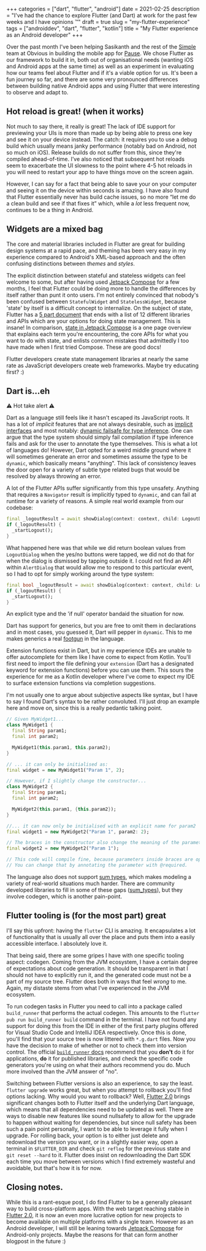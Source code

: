 +++
categories = ["dart", "flutter", "android"]
date = 2021-02-25
description = "I've had the chance to explore Flutter (and Dart) at work for the past few weeks and I have opinions :tm:"
draft = true
slug = "my-flutter-experience"
tags = ["androiddev", "dart", "flutter", "kotlin"]
title = "My Flutter experience as an Android developer"
+++

Over the past month I've been helping Sasikanth and the rest of the [Simple] team at Obvious in building the mobile app for [Pause]. We chose Flutter as our framework to build it in, both out of organisational needs (wanting iOS and Android apps at the same time) as well as an experiment in evaluating how our teams feel about Flutter and if it's a viable option for us. It's been a fun journey so far, and there are some very pronounced differences between building native Android apps and using Flutter that were interesting to observe and adapt to.

## Hot reload is great! (when it works)

Not much to say there, it really is great! The lack of IDE support for previewing your UIs is more than made up by being able to press one key and see it on your device instead. The catch: it requires you to use a debug build which usually means janky performance (notably bad on Android, not so much on iOS). Release builds do not suffer from this, since they're compiled ahead-of-time.  I’ve also noticed that subsequent hot reloads seem to exacerbate the UI slowness to the point where 4-5 hot reloads in you will need to restart your app to have things move on the screen again.

However, I can say for a fact that being able to save your on your computer and seeing it on the device within seconds is amazing. I have also found that Flutter essentially never has build cache issues, so no more “let me do a clean build and see if that fixes it” which, while a *lot* less frequent now, continues to be a thing in Android.

## Widgets are a mixed bag

The core and material libraries included in Flutter are great for building design systems at a rapid pace, and theming has been very easy in my experience compared to Android's XML-based approach and the often confusing distinctions between _themes_ and _styles_.

The explicit distinction between stateful and stateless widgets can feel welcome to some, but after having used [Jetpack Compose] for a few months, I feel that Flutter could be doing more to handle the differences by itself rather than punt it onto users. I'm not entirely convinced that nobody's been confused between `StatefulWidget` and `StatelessWidget`, because 'state' by itself is a difficult concept to internalize. On the subject of state, Flutter has a [5 part document] that ends with a list of 12 different libraries and APIs which are your options for doing state management. This is insane! In comparison, [state in Jetpack Compose] is a one page overview that explains each term you're encountering, the core APIs for what you want to do with state, and enlists common mistakes that admittedly I too have made when I first tried Compose. These are good docs!

Flutter developers create state management libraries at nearly the same rate as JavaScript developers create web frameworks. Maybe try educating first? :)

## Dart is...eh

:warning: Hot take alert :warning:

Dart as a language still feels like it hasn't escaped its JavaScript roots. It has a lot of _implicit_ features that are not always desirable, such as [implicit interfaces] and most notably: [dynamic failsafe for type inference]. One can argue that the type system should simply fail compilation if type inference fails and ask for the user to annotate the type themselves. This is what a lot of languages do! However, Dart opted for a weird middle ground where it will sometimes generate an error and sometimes assume the type to be `dynamic`, which basically means "anything". This lack of consistency leaves the door open for a variety of subtle type related bugs that would be resolved by always throwing an error.

A lot of the Flutter APIs suffer significantly from this type unsafety. Anything that requires a `Navigator` result is implicitly typed to `dynamic`, and can fail at runtime for a variety of reasons. A simple real world example from our codebase:

```dart
final _logoutResult = await showDialog(context: context, child: LogoutDialog());
if (_logoutResult) {
  _startLogout();
}
```

What happened here was that while we did return boolean values from `LogoutDialog` when the yes/no buttons were tapped, we did not do that for when the dialog is dismissed by tapping outside it. I could not find an API within `AlertDialog` that would allow me to respond to this particular event, so I had to opt for simply working around the type system:

```dart
final bool _logoutResult = await showDialog(context: context, child: LogoutDialog()) ?? false;
if (_logoutResult) {
  _startLogout();
}
```

An explicit type and the 'if null' operator bandaid the situation for now.

Dart has support for generics, but you are free to omit them in declarations and in most cases, you guessed it, Dart will pepper in `dynamic`. This to me makes generics a real [footgun] in the language.

Extension functions exist in Dart, but in my experience IDEs are unable to offer autocomplete for them like I have come to expect from Kotlin. You'll first need to import the file defining your `extension` (Dart has a designated keyword for extension functions) before you can use them. This sours the experience for me as a Kotlin developer where I've come to expect my IDE to surface extension functions via completion suggestions.

I'm not usually one to argue about subjective aspects like syntax, but I have to say I found Dart's syntax to be rather convoluted. I'll just drop an example here and move on, since this is a really pedantic talking point.

```dart
// Given MyWidget1...
class MyWidget1 {
  final String param1;
  final int param2;

  MyWidget1(this.param1, this.param2);
}

// ... it can only be initialised as:
final widget = new MyWidget1("Param 1", 2);

// However, if I slightly change the constructor...
class MyWidget2 {
  final String param1;
  final int param2;

  MyWidget2(this.param1, {this.param2});
}

//... it can now only be initialised with an explicit name for param2
final widget1 = new MyWidget2("Param 1", param2: 2);

// The braces in the constructor also change the meaning of the parameters
final widget2 = new MyWidget2("Param 1");

// This code will compile fine, because parameters inside braces are optional.
// You can change that by annotating the parameter with @required.
```

The language also does not support [sum types], which makes modeling a variety of real-world situations much harder. There are community developed libraries to fill in some of these gaps ([sum_types]), but they involve codegen, which is another pain-point.

## Flutter tooling is (for the most part) great

I'll say this upfront: having the `flutter` CLI is amazing. It encapsulates a lot of functionality that is usually all over the place and puts them into a easily accessible interface. I absolutely love it.

That being said, there are some gripes I have with one specific tooling aspect: codegen. Coming from the JVM ecosystem, I have a certain degree of expectations about code generation. It should be transparent in that I should not have to explicitly run it, and the generated code must not be a part of my source tree. Flutter does both in ways that feel _wrong_ to me. Again, my distaste stems from what I've experienced in the JVM ecosystem.

To run codegen tasks in Flutter you need to call into a package called `build_runner` that performs the actual codegen. This amounts to the `flutter pub run build_runner build` command in the terminal. I have not found any support for doing this from the IDE in either of the first party plugins offered for Visual Studio Code and IntelliJ IDEA respectively. Once this is done, you'll find that your source tree is now littered with `*.g.dart` files. Now you have the decision to make of whether or not to check them into version control. The official [`build_runner` docs] recommend that you **don't** do it for applications, **do** it for published libraries, and check the specific code generators you're using on what their authors recommend you do. Much more involved than the JVM answer of "no".

Switching between Flutter versions is also an experience, to say the least. `flutter upgrade` works great, but when you attempt to rollback you'll find options lacking. Why would you want to rollback? Well, [Flutter 2.0] brings significant changes both to Flutter itself and the underlying Dart language, which means that all dependencies need to be updated as well. There are ways to disable new features like sound nullsafety to allow for the upgrade to happen without waiting for dependencies, but since null safety has been such a pain point personally, I want to be able to leverage it fully when I upgrade. For rolling back, your option is to either just delete and redownload the version you want, or in a slightly easier way, open a terminal in `$FLUTTER_DIR` and check `git reflog` for the previous state and `git reset --hard` to it. Flutter does insist on redownloading the Dart SDK each time you move between versions which I find extremely wasteful and avoidable, but that's how it is for now.

## Closing notes.

While this is a rant-esque post, I do find Flutter to be a generally pleasant way to build cross-platform apps. With the web target reaching stable in [Flutter 2.0], it is now an even more lucrative option for new projects to become available on multiple platforms with a single team. However as an Android developer, I will still be leaning towards [Jetpack Compose] for Android-only projects. Maybe the reasons for that can form another blogpost in the future :)

[Simple]: https://simple.org
[Pause]: https://getpause.com
[Jetpack Compose]: https://d.android.com/jetpack/compose
[Implicit interfaces]: https://dart.dev/guides/language/language-tour#implicit-interfaces
[Dynamic failsafe for type inference]: https://dart.dev/guides/language/effective-dart/design#type-inference
[Sum types]: https://chadaustin.me/2015/07/sum-types/
[sum_types]: https://pub.dev/packages/sum_types
[`build_runner` docs]: https://pub.dev/packages/build_runner#source-control
[Flutter 2.0]: https://medium.com/flutter/whats-new-in-flutter-2-0-fe8e95ecc65
[footgun]: https://en.wiktionary.org/wiki/footgun#:~:text=footgun%20(plural%20footguns),shooting%20themselves%20in%20the%20foot.
[5 part document]: https://flutter.dev/docs/development/data-and-backend/state-mgmt
[state in Jetpack Compose]: https://d.android.com/jetpack/compose/state
